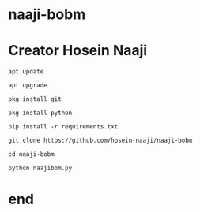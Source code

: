 # naaji-bobm
# Creator Hosein Naaji 
`apt update`

`apt upgrade`

`pkg install git`

`pkg install python`

`pip install -r requirements.txt`

`git clone https://github.com/hosein-naaji/naaji-bobm`

`cd naaji-bobm`

`python naajibom.py`

# end
